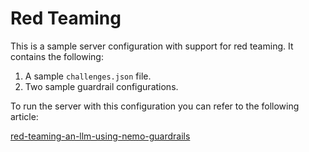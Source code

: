 # Red Teaming

This is a sample server configuration with support for red teaming. It contains the following:

1. A sample `challenges.json` file.
2. Two sample guardrail configurations.

To run the server with this configuration you can refer to the following article:

[red-teaming-an-llm-using-nemo-guardrails](https://medium.com/@sprarthana.ps/red-teaming-an-llm-using-nemo-guardrails-0656c1d65e76)

